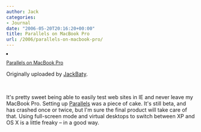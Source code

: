 ```yaml
---
author: Jack
categories:
- Journal
date: "2006-05-20T20:16:20+00:00"
title: Parallels on MacBook Pro
url: /2006/parallels-on-macbook-pro/
---
```


[<img src="https://static.flickr.com/46/150099046_32a09a4e43_m.jpg" alt="" style="border: solid 2px #000000;" />][1] </p> 

<span style="font-size: 0.9em; margin-top: 0px;"><a href="http://www.flickr.com/photos/jbaty/150099046/">Parallels on MacBook Pro</a></p> 

<p>
  Originally uploaded by <a href="http://www.flickr.com/people/jbaty/">JackBaty</a>.
</p>

<p>
  </span>
</p>

<p>
  <br clear="all" />
</p>

<p>
  It's pretty sweet being able to easily test web sites in IE and never leave my MacBook Pro. Setting up <a href="http://www.parallels.com/en/products/workstation/">Parallels</a> was a piece of cake. It's still beta, and has crashed once or twice, but I'm sure the final product will take care of that. Using full-screen mode and virtual desktops to switch between XP and OS X is a little freaky &#8211; in a good way.
</p>

 [1]: http://www.flickr.com/photos/jbaty/150099046/ "photo sharing"